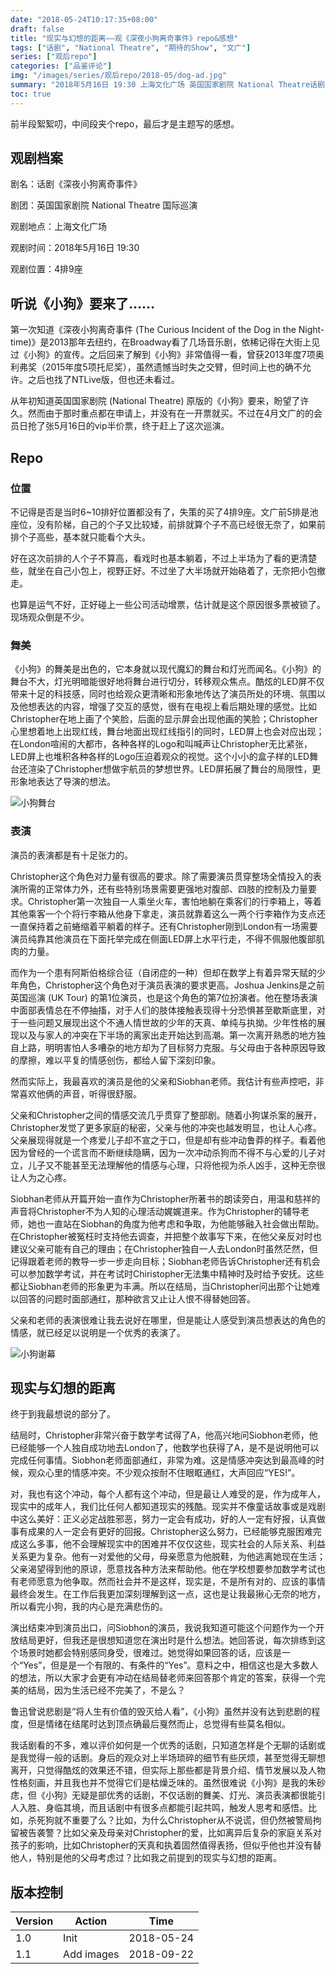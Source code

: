 ```yaml
---
date: "2018-05-24T10:17:35+08:00"
draft: false
title: "现实与幻想的距离——观《深夜小狗离奇事件》repo&感想"
tags: ["话剧", "National Theatre", "期待的Show", "文广"]
series: ["观后repo"]
categories: ["品鉴评论"]
img: "/images/series/观后repo/2018-05/dog-ad.jpg"
summary: "2018年5月16日 19:30 上海文化广场 英国国家剧院 National Theatre话剧《深夜小狗离奇事件》repo。《小狗》是一部充满科技元素的话剧，话剧主题通过患有自闭症的少年直指人心最柔软的地方，结尾老师戛然而止的话语将整部戏剧推向最高潮。"
toc: true
---
```


前半段絮絮叨，中间段夹个repo，最后才是主题写的感想。

## 观剧档案

剧名：话剧《深夜小狗离奇事件》

剧团：英国国家剧院 National Theatre 国际巡演

观剧地点：上海文化广场

观剧时间：2018年5月16日 19:30

观剧位置：4排9座

## 听说《小狗》要来了……

第一次知道《深夜小狗离奇事件 (The Curious Incident of the Dog in the Night-time)》是2013那年去纽约，在Broadway看了几场音乐剧，依稀记得在大街上见过《小狗》的宣传。之后回来了解到《小狗》非常值得一看，曾获2013年度7项奥利弗奖（2015年度5项托尼奖），虽然遗憾当时失之交臂，但时间上也的确不允许。之后也找了NTLive版，但也还未看过。

从年初知道英国国家剧院 (National Theatre) 原版的《小狗》要来，盼望了许久。然而由于那时重点都在申请上，并没有在一开票就买。不过在4月文广的的会员日抢了张5月16日的vip半价票，终于赶上了这次巡演。

## Repo

### 位置

不记得是否是当时6~10排好位置都没有了，失策的买了4排9座。文广前5排是池座位，没有阶梯，自己的个子又比较矮，前排就算个子不高已经很无奈了，如果前排个子高些，基本就只能看个大头。

好在这次前排的人个子不算高，看戏时也基本躺着，不过上半场为了看的更清楚些，就坐在自己小包上，视野正好。不过坐了大半场就开始硌着了，无奈把小包撤走。

也算是运气不好，正好碰上一些公司活动增票，估计就是这个原因很多票被锁了。现场观众倒是不少。

### 舞美

《小狗》的舞美是出色的，它本身就以现代魔幻的舞台和灯光而闻名。《小狗》的舞台不大，灯光明暗能很好地将舞台进行切分，转移观众焦点。酷炫的LED屏不仅带来十足的科技感，同时也给观众更清晰和形象地传达了演员所处的环境、氛围以及他想表达的内容，增强了交互的感觉，很有在电视上看后期处理的感觉。比如Christopher在地上画了个笑脸，后面的显示屏会出现他画的笑脸；Christopher心里想着地上出现红线，舞台地面出现红线指引的同时，LED屏上也会对应出现；在London喧闹的大都市，各种各样的Logo和叫喊声让Christopher无比紧张，LED屏上也堆积各种各样的Logo压迫着观众的视觉。这个小小的盒子样的LED舞台还渲染了Christopher想做宇航员的梦想世界。LED屏拓展了舞台的局限性，更形象地表达了导演的想法。

![小狗舞台](/images/series/观后repo/2018-05/dog-stage.jpg)

### 表演

演员的表演都是有十足张力的。

Christopher这个角色对力量有很高的要求。除了需要演员贯穿整场全情投入的表演所需的正常体力外，还有些特别场景需要更强地对腹部、四肢的控制及力量要求。Christopher第一次独自一人乘坐火车，害怕地躺在乘客们的行李箱上，等着其他乘客一个个将行李箱从他身下拿走，演员就靠着这么一两个行李箱作为支点还一直保持着之前蜷缩着平躺着的样子。还有Christopher刚到London有一场需要演员纯靠其他演员在下面托举完成在侧面LED屏上水平行走，不得不佩服他腹部肌肉的力量。

而作为一个患有阿斯伯格综合征（自闭症的一种）但却在数学上有着异常天赋的少年角色，Christopher这个角色对于演员表演的要求更高。Joshua Jenkins是之前英国巡演 (UK Tour) 的第1位演员，也是这个角色的第7位扮演者。他在整场表演中面部表情总在不停抽搐，对于人们的肢体接触表现得十分恐惧甚至歇斯底里，对于一些问题又展现出这个不通人情世故的少年的天真、单纯与执拗。少年性格的展现以及与家人的冲突在下半场的离家出走开始达到高潮。第一次离开熟悉的地方独自上路，明明害怕人多嘈杂的地方却为了目标努力克服。与父母由于各种原因导致的摩擦，难以平复的情感创伤，都给人留下深刻印象。

然而实际上，我最喜欢的演员是他的父亲和Siobhan老师。我估计有些声控吧，非常喜欢他俩的声音，听得很舒服。

父亲和Christopher之间的情感交流几乎贯穿了整部剧。随着小狗谋杀案的展开，Christopher发觉了更多家庭的秘密，父亲与他的冲突也越发明显，也让人心疼。父亲展现得就是一个疼爱儿子却不宣之于口，但是却有些冲动鲁莽的样子。看着他因为曾经的一个谎言而不断继续隐瞒，因为一次冲动杀狗而不得不与心爱的儿子对立，儿子又不能甚至无法理解他的情感与心理，只将他视为杀人凶手，这种无奈很让人为之心疼。

Siobhan老师从开篇开始一直作为Christopher所著书的朗读旁白，用温和慈祥的声音将Christopher不为人知的心理活动娓娓道来。作为Christopher的辅导老师，她也一直站在Siobhan的角度为他考虑和争取，为他能够融入社会做出帮助。在Christopher被冤枉时支持他去调查，并把整个故事写下来，在他父亲反对时也建议父亲可能有自己的理由；在Christopher独自一人去London时虽然茫然，但记得跟着老师的教导一步一步走向目标；Siobhan老师告诉Christopher还有机会可以参加数学考试，并在考试时Chiristopher无法集中精神时及时给予安抚。这些都让Siobhan老师的形象更为丰满。所以在结局，当Christopher问出那个让她难以回答的问题时面部通红，那种欲言又止让人恨不得替她回答。

父亲和老师的表演很难让我去说好在哪里，但是能让人感受到演员想表达的角色的情感，就已经足以说明是一个优秀的表演了。

![小狗谢幕](/images/series/观后repo/2018-05/dog-ending.jpg)

## 现实与幻想的距离

终于到我最想说的部分了。

结局时，Christopher非常兴奋于数学考试得了A，他高兴地问Siobhon老师，他已经能够一个人独自成功地去London了，他数学也获得了A，是不是说明他可以完成任何事情。Siobhon老师面部通红，非常为难。这是情感冲突达到最高峰的时候，观众心里的情感冲突。不少观众按耐不住眼眶通红，大声回应“YES!”。

对，我也有这个冲动，每个人都有这个冲动，但是最让人难受的是，作为成年人，现实中的成年人，我们比任何人都知道现实的残酷。现实并不像童话故事或是戏剧中这么美好：正义必定战胜邪恶，努力一定会有成功，好的人一定有好报，认真做事有成果的人一定会有更好的回报。Christopher这么努力，已经能够克服困难完成这么多事，他不会理解现实中的困难并不仅仅这些，现实社会的人际关系、利益关系更为复杂。他有一对爱他的父母，母亲愿意为他脱鞋，为他逃离她现在生活；父亲渴望得到他的原谅，愿意找各种方法来帮助他。他在学校想要参加数学考试也有老师愿意为他争取。然而社会并不是这样，现实是，不是所有对的、应该的事情最终会发生。在工作后我更加深刻理解到这一点，这也是让我最揪心无奈的地方，所以看完小狗，我的内心是充满悲伤的。

演出结束冲到演员出口，问Siobhon的演员，我说我知道可能这个问题作为一个开放结局更好，但我还是很想知道您在演出时是什么想法。她回答说，每次排练到这个场景时她都会特别感同身受，很难过。她觉得如果回答的话，应该是一个“Yes”，但是是一个有限的、有条件的“Yes”。意料之中，相信这也是大多数人的想法，所以大家才会更有冲动在结局替老师来回答那个肯定的答案，获得一个完美的结局，因为生活已经不完美了，不是么？

鲁迅曾说悲剧是“将人生有价值的毁灭给人看”，《小狗》虽然并没有达到悲剧的程度，但是情绪在结尾时达到顶点确最后戛然而止，总觉得有些莫名相似。

我话剧看的不多，难以评价如何是一个优秀的话剧，只知道怎样是个无聊的话剧或是我觉得一般的话剧。身后的观众对上半场琐碎的细节有些厌烦，甚至觉得无聊想离开，只觉得酷炫的效果还不错，但实际上那些都是背景介绍、情节发展以及人物性格刻画，并且我也并不觉得它们是枯燥乏味的。虽然很难说《小狗》是我的朱砂痣，但《小狗》无疑是部优秀的话剧，不仅话剧的舞美、灯光、演员表演都很能引人入胜、身临其境，而且话剧中有很多点都能引起共鸣，触发人思考和感悟。比如，杀死狗就不重要了么？比如，为什么Christopher从不说谎，但仍然被警局拘留被告袭警？比如父亲及母亲对Christopher的爱，比如离异后复杂的家庭关系对孩子的影响，比如Christopher的天真和执着固然值得表扬，但似乎他也并没有替他人，特别是他的父母考虑过？比如我之前提到的现实与幻想的距离。



## 版本控制

| Version | Action | Time       |
| ------- | ------ | ---------- |
| 1.0     | Init   | 2018-05-24 |
| 1.1     | Add images   | 2018-09-22 |